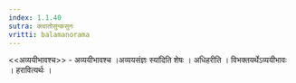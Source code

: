 ```yaml
---
index: 1.1.40
sutra: क्त्वातोसुन्कसुनः
vritti: balamanorama
---
```


<<अव्ययीभावश्च>> - अव्ययीभावश्च ।अव्ययसंज्ञः स्या॑दिति शेषः । अधिहरीति । विभक्तयर्थेऽव्ययीभावः । हरावित्यर्थः ।